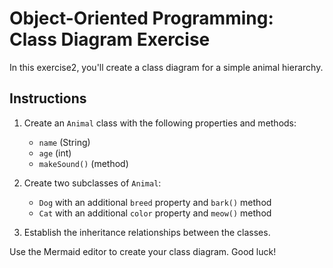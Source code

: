 # Object-Oriented Programming: Class Diagram Exercise

In this exercise2, you'll create a class diagram for a simple animal hierarchy.

## Instructions

1. Create an `Animal` class with the following properties and methods:
   - `name` (String)
   - `age` (int)
   - `makeSound()` (method)

2. Create two subclasses of `Animal`:
   - `Dog` with an additional `breed` property and `bark()` method
   - `Cat` with an additional `color` property and `meow()` method

3. Establish the inheritance relationships between the classes.

Use the Mermaid editor to create your class diagram. Good luck!
